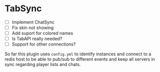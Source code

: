 # TabSync

- [ ] Implement ChatSync
- [ ] Fix skin not showing
- [ ] Add suport for colored names
- [ ] Is TabAPI really needed?
- [ ] Support for other connections?

So far this plugin uses `config.yml` to identify instances and connect to a redis host to be able to pub/sub to different events and keep all servers in sync regarding player lists and chats.
